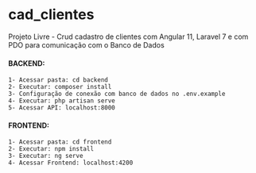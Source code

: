 # cad_clientes

Projeto Livre - Crud cadastro de clientes com Angular 11, Laravel 7 e com PDO para comunicação com o Banco de Dados

#### BACKEND:
	1- Acessar pasta: cd backend
    2- Executar: composer install
    3- Configuração de conexão com banco de dados no .env.example
    4- Executar: php artisan serve
    5- Acessar API: localhost:8000

#### FRONTEND:
    1- Acessar pasta: cd frontend
    2- Executar: npm install
    3- Executar: ng serve
    4- Acessar Frontend: localhost:4200

